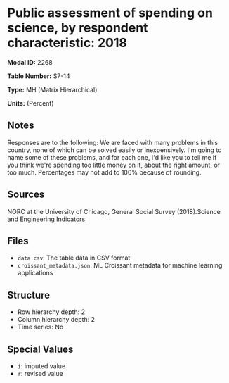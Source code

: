# Public assessment of spending on science, by respondent characteristic: 2018

**Modal ID:** 2268

**Table Number:** S7-14

**Type:** MH (Matrix Hierarchical)

**Units:** (Percent)

## Notes

Responses are to the following: We are faced with many problems in this country, none of which can be solved easily or inexpensively. I'm going to name some of these problems, and for each one, I'd like you to tell me if you think we're spending too little money on it, about the right amount, or too much. Percentages may not add to 100% because of rounding.

## Sources

NORC at the University of Chicago, General Social Survey (2018).Science and Engineering Indicators

## Files

- `data.csv`: The table data in CSV format
- `croissant_metadata.json`: ML Croissant metadata for machine learning applications

## Structure

- Row hierarchy depth: 2
- Column hierarchy depth: 2
- Time series: No

## Special Values

- `i`: imputed value
- `r`: revised value
